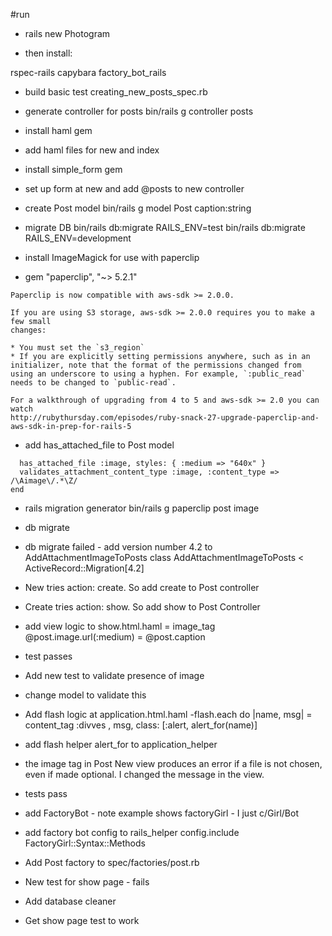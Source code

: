 #run
* rails new Photogram

* then install:

rspec-rails
capybara
factory_bot_rails

* build basic test
creating_new_posts_spec.rb

* generate controller for posts
bin/rails g controller posts

* install haml gem

* add haml files for new and index

* install simple_form gem

* set up form at new and add @posts to new controller

* create Post model
bin/rails g model Post caption:string

* migrate DB
bin/rails db:migrate RAILS_ENV=test
bin/rails db:migrate RAILS_ENV=development

* install ImageMagick for use with paperclip

* gem "paperclip", "~> 5.2.1"

```
Paperclip is now compatible with aws-sdk >= 2.0.0.

If you are using S3 storage, aws-sdk >= 2.0.0 requires you to make a few small
changes:

* You must set the `s3_region`
* If you are explicitly setting permissions anywhere, such as in an initializer, note that the format of the permissions changed from using an underscore to using a hyphen. For example, `:public_read` needs to be changed to `public-read`.

For a walkthrough of upgrading from 4 to 5 and aws-sdk >= 2.0 you can watch
http://rubythursday.com/episodes/ruby-snack-27-upgrade-paperclip-and-aws-sdk-in-prep-for-rails-5
```

* add has_attached_file to Post model
```class Post < ActiveRecord::Base  
  has_attached_file :image, styles: { :medium => "640x" }
  validates_attachment_content_type :image, :content_type => /\Aimage\/.*\Z/
end
```

* rails migration generator
bin/rails g paperclip post image

* db migrate

* db migrate failed - add version number 4.2 to AddAttachmentImageToPosts
class AddAttachmentImageToPosts < ActiveRecord::Migration[4.2]


* New tries action: create. So add create to Post controller

* Create tries action: show. So add show to Post Controller

* add view logic to show.html.haml
= image_tag @post.image.url(:medium)
= @post.caption

* test passes

* Add new test to validate presence of image

* change model to validate this

* Add flash logic at application.html.haml
-flash.each do |name, msg|
  = content_tag :divves , msg, class: [:alert, alert_for(name)]

* add flash helper alert_for to application_helper

* the image tag in Post New view produces an error if a file is not chosen, even if made optional. I changed the message in the view.

* tests pass

* add FactoryBot - note example shows factoryGirl - I just c/Girl/Bot

* add factory bot config to rails_helper
config.include FactoryGirl::Syntax::Methods

* Add Post factory to spec/factories/post.rb

* New test for show page - fails

* Add database cleaner

* Get show page test to work
